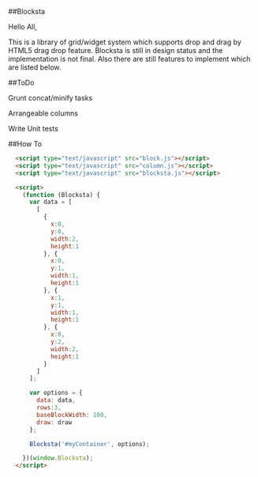 ##Blocksta

Hello All,

This is a library of grid/widget system which supports drop and drag by HTML5 drag drop feature. Blocksta is still in design status and the implementation is not final. Also there are still features to implement which are listed below.

##ToDo

  Grunt concat/minify tasks

  Arrangeable columns

  Write Unit tests

##How To

```html
  <script type="text/javascript" src="block.js"></script>
  <script type="text/javascript" src="column.js"></script>
  <script type="text/javascript" src="blocksta.js"></script>

  <script>
    (function (Blocksta) {
      var data = [
        [
          {
            x:0,
            y:0,
            width:2,
            height:1
          }, {
            x:0,
            y:1,
            width:1,
            height:1
          }, {
            x:1,
            y:1,
            width:1,
            height:1
          }, {
            x:0,
            y:2,
            width:2,
            height:1
          }
        ]
      ];

      var options = {
        data: data,
        rows:3,
        baseBlockWidth: 100,
        draw: draw
      };

      Blocksta('#myContainer', options);

    })(window.Blocksta);
  </script>
```